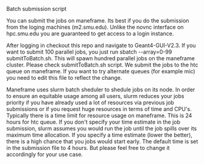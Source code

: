 Batch submission script 

You can submit the jobs on maneframe. Its best if you do the submission from the loging machines (m2.smu.edu). Unlike the novnc interface on hpc.smu.edu  you are guaranteed to get access to a login instance. 

After logging in checkout this repo and navigate to Geant4-GUI-V2.3. If you want to submit 100 parallel jobs, you just run sbatch --array=0-99 submitToBatch.sh. This will spawn hundred parallel jobs on the maneframe cluster. Please check submitToBatch.sh script. We submit the jobs to the htc queue on maneframe. If you want to try alternate queues (for example mic) you need to edit this file to reflect the change. 

Maneframe uses slurm batch sheduler to shedule jobs on its node. In order to ensure an equitable usage among all users, slurm reduces your jobs priority if you have already used a lot of resources via previous job submissions or if you request huge resources in terms of time and CPU's. Typically there is a time limit for resource usage on maneframe. This is 24 hours for htc queue. If you don't specify your time estimate in the job submission, slurm assumes you would run the job until the job spills over its maximum time allocation. If you specify a time estimate (lower the better), there is a high chance that you jobs would start early. The default time is set in the submission file to 4 hours. But please feel free to change it accordingly for your use case. 
